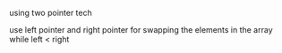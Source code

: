 using two pointer tech 

use left pointer and right pointer for swapping the elements in the array while left < right 
